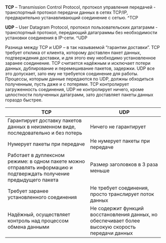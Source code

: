 **TCP** – Transmission Control Protocol, протокол управления передачей - транспортный протокол передачи данных в сетях TCP/IP, предварительно устанавливающий соединение с сетью. ^TCP

**UDP** – User Datagram Protocol, протокол пользовательских датаграмм - транспортный протокол, передающий датаграммы без необходимости установки соединения в IP-сети. ^UDP

Разница между TCP и UDP – в так называемой “гарантии доставки”. TCP требует отклика от клиента, которому доставлен пакет данных, подтверждения доставки, и для этого ему необходимо установленное заранее соединение. TCP считается надёжным и исключает потери данных, дублирование и перемешивание пакетов, задержки. UDP все это допускает, зато ему не требуется соединение для работы. Процессы, которым данные передаются по UDP, должны обходиться полученным, пусть даже и с потерями. TCP контролирует загруженность соединения, UDP не контролирует ничего, кроме целостности полученных датаграмм, зато доставляет пакеты данных гораздо быстрее.

| TCP                                                                                                                  | UDP                                                                                               |
| -------------------------------------------------------------------------------------------------------------------- | ------------------------------------------------------------------------------------------------- |
| Гарантирует доставку пакетов данных в неизменном виде, последовательно и без потерь                                  | Ничего не гарантирует                                                                             |
| Нумерует пакеты при передаче                                                                                         | Не нумерует пакеты при передаче                                                                   |
| Работает в дуплексном режиме: в одном пакете можно отправлять информацию и подтверждать получение предыдущего пакета | Размер заголовков в 3 раза меньше                                                                 |
| Требует заранее установленного соединения                                                                            | Не требует соединения, просто транслирует поток данных                                            |
| Надёжный, осуществляет контроль над процессом обмена данными                                                         | Не содержит функций восстановления данных, но обеспечивает более высокую скорость передачи данных |
